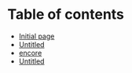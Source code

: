 # Table of contents

* [Initial page](README.md)
* [Untitled](untitled.md)
* [encore](encore.md)
* [Untitled](untitled-1.md)

